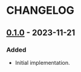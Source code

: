 # CHANGELOG

## [0.1.0] - 2023-11-21

### Added

* Initial implementation.

[Unreleased]: https://github.com/bluk/readfeed/compare/v0.1.0...HEAD
[0.1.0]: https://github.com/bluk/readfeed/releases/tag/v0.1.0